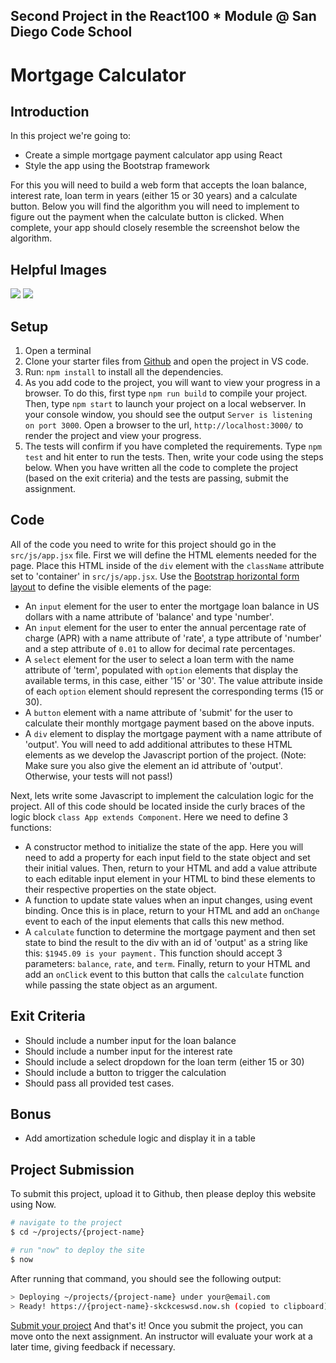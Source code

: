 ## Second Project in the React100 * Module @ San Diego Code School


# Mortgage Calculator

## Introduction

In this project we're going to:
  - Create a simple mortgage payment calculator app using React
  - Style the app using the Bootstrap framework

For this you will need to build a web form that accepts the loan balance, interest rate, loan term in years (either 15 or 30 years) and a calculate button. Below you will find the algorithm you will need to implement to figure out the payment when the calculate button is clicked. When complete, your app should closely resemble the screenshot below the algorithm.

## Helpful Images

![](https://i.imgur.com/Pn1GDZu.png)
![](https://i.imgur.com/M5VVFdX.png)

## Setup

1. Open a terminal
1. Clone your starter files from [Github](https://github.com/SanDiegoCodeSchool/react100-mortgage-calculator) and open the project in VS code.
1. Run: `npm install` to install all the dependencies.
1. As you add code to the project, you will want to view your progress in a browser. To do this, first type `npm run build` to compile your project. Then, type `npm start` to launch your project on a local webserver. In your console window, you should see the output `Server is listening on port 3000`. Open a browser to the url, `http://localhost:3000/` to render the project and view your progress.
1. The tests will confirm if you have completed the requirements. Type `npm test` and hit enter to run the tests. Then, write your code using the steps below. When you have written all the code to complete the project (based on the exit criteria) and the tests are passing, submit the assignment.

## Code

All of the code you need to write for this project should go in the `src/js/app.jsx` file. First we will define the HTML elements needed for the page. Place this HTML inside of the `div` element with the `className` attribute set to 'container' in  `src/js/app.jsx`. Use the [Bootstrap horizontal form layout](http://getbootstrap.com/css/#forms-horizontal) to define the visible elements of the page:
   - An `input` element for the user to enter the mortgage loan balance in US dollars with a name attribute of 'balance' and type 'number'.
   - An `input` element for the user to enter the annual percentage rate of charge (APR) with a name attribute of 'rate', a type attribute of 'number' and a step attribute of `0.01` to allow for decimal rate percentages.
   - A `select` element for the user to select a loan term with the name attribute of 'term', populated with `option` elements that display the available terms, in this case, either '15' or '30'. The value attribute inside of each `option` element should represent the corresponding terms (15 or 30).
   - A `button` element with a name attribute of 'submit' for the user to calculate their monthly mortgage payment based on the above inputs.
   - A `div` element to display the mortgage payment with a name attribute of 'output'. You will need to add additional attributes to these HTML elements as we develop the Javascript portion of the project. (Note: Make sure you also give the element an id attribute of 'output'. Otherwise, your tests will not pass!)

Next, lets write some Javascript to implement the calculation logic for the project. All of this code should be located inside the curly braces of the logic block `class App extends Component`. Here we need to define 3 functions:

* A constructor method to initialize the state of the app. Here you will need to add a property for each input field to the state object and set their initial values. Then, return to your HTML and add a value attribute to each editable input element in your HTML to bind these elements to their respective properties on the state object.
* A function to update state values when an input changes, using event binding. Once this is in place, return to your HTML and add an `onChange` event to each of the input elements that calls this new method.
* A `calculate` function to determine the mortgage payment and then set state to bind the result to the div with an id of 'output' as a string like this:  `$1945.09 is your payment.` This function should accept 3 parameters: `balance`, `rate`, and `term`. Finally, return to your HTML and add an `onClick` event to this button that calls the `calculate` function while passing the state object as an argument.


## Exit Criteria

* Should include a number input for the loan balance
* Should include a number input for the interest rate
* Should include a select dropdown for the loan term (either 15 or 30)
* Should include a button to trigger the calculation
* Should pass all provided test cases.

## Bonus

* Add amortization schedule logic and display it in a table

## Project Submission

To submit this project, upload it to Github, then please deploy this website using Now.

```bash
# navigate to the project
$ cd ~/projects/{project-name}

# run "now" to deploy the site
$ now
```

After running that command, you should see the following output:

```bash
> Deploying ~/projects/{project-name} under your@email.com
> Ready! https://{project-name}-skckceswsd.now.sh (copied to clipboard)
```

[Submit your project](https://goo.gl/forms/wx8DLSus7s88lk043) And that's it! Once you submit the project, you can move onto the next assignment.  An instructor will evaluate your work at a later time, giving feedback if necessary.
